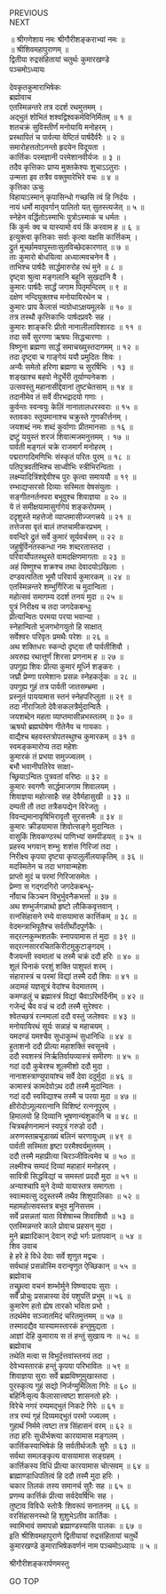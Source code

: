 PREVIOUS  
NEXT  
  
॥ श्रीगणेशाय नमः श्रीगौरीशङ्कराभ्यां नमः ॥  
॥ श्रीशिवमहापुराणम् ॥  
द्वितीया रुद्रसंहितायां चतुर्थः कुमारखण्डे  
पञ्चमोऽध्यायः  
  
देवकृतकुमाराभिषेकः  
ब्रह्मोवाच  
एतस्मिन्नन्तरे तत्र ददर्श रथमुत्तमम् ।  
अद्‌भुतं शोभितं शश्वद्विश्वकर्मविनिर्मितम् ॥ १ ॥  
शतचक्रं सुविस्तीर्णं मनोयायि मनोहरम् ।  
प्रस्थापितं च पार्वत्या वेष्टितं पार्षदैर्वरैः ॥ २ ॥  
समारोहत्ततोऽनन्तो हृदयेन विदूयता ।  
कार्त्तिकः परमज्ञानी परमेशानवीर्यजः ॥ ३ ॥  
तदैव कृत्तिकाः प्राप्य मुक्तकेश्यः शुचाऽऽतुराः ।  
उन्मत्ता इव तत्रैव वक्तुमारेभिरे वचः ॥ ४ ॥  
कृत्तिका ऊचुः  
विहायाऽस्मान् कृपासिन्धो गच्छसि त्वं हि निर्दयः ।  
नायं धर्मो मातृवर्गान् पालितो यत् सुतस्त्यजेत् ॥ ५ ॥  
स्नेहेन वर्द्धितोऽस्माभिः पुत्रोऽस्माकं च धर्मतः ।  
किं कुर्मः क्व च यास्यामो वयं किं करवाम ह ॥ ६ ॥  
इत्युक्त्वा कृत्तिकाः सर्वाः कृत्वा वक्षसि कार्त्तिकम् ।  
द्रुतं मूर्च्छामवापुस्ताःसुतविच्छेदकारणात् ॥ ७ ॥  
ताः कुमारो बोधयित्वा अध्यात्मवचनेन वै ।  
ताभिश्च पार्षदैः सार्द्धमारुरोह रथं मुने ॥ ८ ॥  
दृष्ट्वा श्रुत्वा मङ्गलानि बहूनि सुखदानि वै ।  
कुमारः पार्षदैः सार्द्धं जगाम पितृमन्दिरम् ॥ ९ ॥  
दक्षेण नन्दियुक्तश्च मनोयायिरथेन च ।  
कुमारः प्राप कैलासं न्यग्रोधाऽक्षयमूलके ॥ १० ॥  
तत्र तस्थौ कृत्तिकाभिः पार्षदप्रवरैः सह ।  
कुमारः शाङ्करिः प्रीतो नानालीलाविशारदः ॥ ११ ॥  
तदा सर्वे सुरगणा ऋषयः सिद्धचारणाः ।  
विष्णुना ब्रह्मणा सार्द्धं समाचख्युस्तदागमम् ॥ १२ ॥  
तदा दृष्ट्वा च गाङ्‌गेयं ययौ प्रमुदितः शिवः ।  
अन्यैः समेतो हरिणा ब्रह्मणा च सुरर्षिभिः । १३ ॥  
शङ्‌खाश्च बहवो नेदुर्भेरी तूर्याण्यनेकशः ।  
उत्सवस्तु महानासीद्देवानां तुष्टचेतसाम् ॥ १४ ॥  
तदानीमेव तं सर्वे वीरभद्रादयो गणाः ।  
कुर्वन्तः स्वन्वयुः केलिं नानातालधरस्वराः ॥ १५ ॥  
स्तावकाः स्तूयमानाश्च चक्रुस्ते गुणकीर्त्तनम् ।  
जयशब्दं नमः शब्दं कुर्वाणाः प्रीतमानसाः ॥ १६ ॥  
द्रष्टुं ययुस्तं शरजं शिवात्मजमनुत्तमम् । १७ ॥  
पार्वती मङ्गलं चक्रे राजमार्गं मनोहरम् ।  
पद्मरागादिमणिभिः संस्कृतं परितः पुरम् ॥ १८ ॥  
पतिपुत्रवतीभिश्च साध्वीभिः स्त्रीभिरन्विताः ।  
लक्ष्म्यादित्रिंशद्देवीश्च पुरः कृत्वा समाययौ ॥ १९ ॥  
रम्भाद्यप्सरसो दिव्याः सस्मिता वेषसंयुताः ।  
सङ्‌गीतनर्तनपरा बभूवुश्च शिवाज्ञया ॥ २० ॥  
ये तं समीक्षयामासुर्गागेयं शङ्करोपमम् ।  
ददृशुस्ते महत्तेजो व्याप्तमासीज्जगत्त्रये ॥ २१ ॥  
तत्तेजसा वृतं बालं तप्तचामीकरप्रभम् ।  
ववन्दिरे द्रुतं सर्वे कुमारं सूर्यवर्चसम् ॥ २२ ॥  
जहुर्षुर्विनतस्कन्धा नमः शब्दरतास्तदा ।  
परिवार्योपतस्थुस्ते वामदक्षिणमागताः ॥ २३ ॥  
अहं विष्णुश्च शक्रश्च तथा देवादयोऽखिलाः ।  
दण्डवत्पतिता भूमौ परिवार्य कुमारकम् ॥ २४ ॥  
एतस्मिन्नन्तरे शम्भुर्गिरिजा च मुदान्विता ।  
महोत्सवं समागम्य ददर्श तनयं मुदा ॥ २५ ॥  
पुत्रं निरीक्ष्य च तदा जगदेकबन्धुः  
प्रीत्यान्वितः परमया परया भवान्या ।  
स्नेहान्वितो भुजगभोगयुतो हि साक्षात्  
सर्वेश्वरः परिवृतः प्रमथैः परेशः ॥ २६ ॥  
अथ शक्तिधरः स्कन्दो दृष्ट्वा तौ पार्वतीशिवौ ।  
अवरुह्य रथात्तूर्णं शिरसा प्रणनाम ह ॥ २७ ॥  
उपगुह्य शिवः प्रीत्या कुमारं मूर्ध्नि शङ्करः ।  
जघ्रौ प्रेम्णा परमेशानः प्रसन्नः स्नेहकर्तृकः ॥ २८ ॥  
उपगुह्य गुहं तत्र पार्वती जातसम्भ्रमा ।  
प्रस्नुतं पाययामास स्तनं स्नेहपरिप्लुता ॥ २९ ॥  
तदा नीराजितो देवैःसकलत्रैर्मुदान्वितैः ।  
जयशब्देन महता व्याप्तमासीन्नभस्तलम् ॥ ३० ॥  
ऋषयो ब्रह्मघोषेण गीतेनैव च गायकाः ।  
वाद्यैश्च बहवस्तत्रोपतस्थुश्च कुमारकम् ॥ ३१ ॥  
स्वमङ्‌कमारोप्य तदा महेशः  
कुमारकं तं प्रभया समुज्ज्वलम् ।  
बभौ भवानीपतिरेव साक्षा-  
च्छ्रियाऽन्वितः पुत्रवतां वरिष्ठः ॥ ३२ ॥  
कुमारः स्वगणैः सार्द्धमाजगाम शिवालयम् ।  
शिवाज्ञया महोत्साहैः सह देवैर्महासुखी ॥ ३३ ॥  
दम्पती तौ तदा तत्रैकपद्येन विरेजतुः ।  
विवन्द्यमानावृषिभिरावृतौ सुरसत्तमैः ॥ ३४ ॥  
कुमारः क्रीडयामास शिवोत्सङ्‌गे मुदान्वितः ।  
वासुकिं शिवकण्ठस्थं पाणिभ्यां समपीडयत् ॥ ३५ ॥  
प्रहस्य भगवान् शम्भुः शशंस गिरिजां तदा ।  
निरीक्ष्य कृपया दृष्ट्या कृपालुर्लीलयाकृतिम् ॥ ३६ ॥  
मदस्मितेन च तदा भगवान्महेशः  
प्राप्तो मुदं च परमां गिरिजासमेतः ।  
प्रेम्णा स गद्‌गदगिरो जगदेकबन्धु-  
र्नोवाच किञ्चन विभुर्भुवनैकभर्त्ता ॥ ३७ ॥  
अथ शम्भुर्जगन्नाथो हृष्टो लौकिकवृत्तवान् ।  
रत्नसिंहासने रम्ये वासयामास कार्त्तिकम् ॥ ३८ ॥  
वेदमन्त्राभिपूतैश्च सर्वतीर्थोदपूर्णकैः ।  
सद्‌रत्नकुम्भशतकैः स्नापयामास तं मुदा ॥ ३९ ॥  
सद्‌रत्नसाररचितकिरीटमुकुटाङ्‌गदम् ।  
वैजयन्ती स्वमालां च तस्मै चक्रं ददौ हरिः ॥ ४० ॥  
शूलं पिनाकं परशुं शक्ति पाशुपतं शरम् ।  
संहारास्त्रं च परमां विद्यां तस्मै ददौ शिवः ॥ ४१ ॥  
अदामहं यज्ञसूत्रं वेदांश्च वेदमातरम् ।  
कमण्डलुं च ब्रह्मास्त्रं विद्यां चैवाऽरिमर्दिनीम् ॥ ४२ ॥  
गजेन्द्रं चैव वज्रं च ददौ तस्मै सुरेश्वरः ।  
श्वेतच्छत्रं रत्नमालां ददौ वस्तुं जलेश्वरः ॥ ४३ ॥  
मनोयायिरथं सूर्यः सन्नाहं च महाचयम् ।  
यमदण्डं यमश्चैव सुधाकुम्भं सुधानिधिः ॥ ४४ ॥  
हुताशनो ददौ प्रीत्या महाशक्तिं स्वसूनवे ।  
ददौ स्वशस्त्रं निर्ऋतिर्वायव्यास्त्रं समीरणः ॥ ४५ ॥  
गदां ददौ कुबेरश्च शूलमीशो ददौ मुदा ।  
नानाशस्त्राण्युपायांश्च सर्वे देवा ददुर्मुदा ॥ ४६ ॥  
कामास्त्रं कामदेवोऽथ ददौ तस्मै मुदान्वितः ।  
गदां ददौ स्वविद्याश्च तस्मै च परया मुदा ॥ ४७ ॥  
क्षीरोदोऽमूल्यरत्नानि विशिष्टं रत्ननूपुरम् ।  
हिमालयो हि दिव्यानि भूषणान्यंशुकानि च ॥ ४८ ॥  
चित्रबर्हणनामानं स्वपुत्रं गरुडो ददौ ।  
अरुणस्ताम्रचूडाख्यं बलिनं चरणायुधम् ॥ ४९ ॥  
पार्वती सस्मिता हृष्टा परमैश्वर्यमुत्तमम् ।  
ददौ तस्मै महाप्रीत्या चिरञ्जीवित्वमेव च ॥ ५० ॥  
लक्ष्मीश्च सम्पदं दिव्यां महाहारं मनोहरम् ।  
सावित्री सिद्धविद्यां च समस्तां प्रददौ मुदा ॥ ५१ ॥  
अन्याश्चापि मुने देव्यो यायास्तत्र समागताः ।  
स्वात्मवत्सु ददुस्तस्मै तथैव शिशुपालिकाः ॥ ५२ ॥  
महामहोत्सवस्तत्र बभूव मुनिसत्तम ।  
सर्वे प्रसन्नतां याता विशेषाच्च शिवाशिवौ ॥ ५३ ॥  
एतस्मिन्नन्तरे काले प्रोवाच प्रहसन् मुदा ।  
मुने ब्रह्मादिकान् देवान् रुद्रो भर्गः प्रतापवान् ॥ ५४ ॥  
शिव उवाच  
हे हरे हे विधे देवाः सर्वे शृणुत मद्वचः ।  
सर्वथाहं प्रसन्नोस्मि वरान्वृणुत ऐच्छिकान् ॥ ५५ ॥  
ब्रह्मोवाच  
तच्छ्रुत्वा वचनं शम्भोर्मुने विष्ण्वादयः सुराः ।  
सर्वे प्रोचुः प्रसन्नास्या देवं पशुपतिं प्रभुम् ॥ ५६ ॥  
कुमारेण हतो ह्येष तारको भविता प्रभो ।  
तदर्थमेव सञ्जातमिदं चरितमुत्तमम् ॥ ५७ ॥  
तस्मादद्यैव यास्यामस्तारकं हन्तुमुद्यता ।  
आज्ञां देहि कुमाराय स तं हन्तुं सुखाय नः ॥ ५८ ॥  
ब्रह्मोवाच  
तथेति मत्वा स विभुर्दत्तवांस्तनयं तदा ।  
देवेभ्यस्तारकं हन्तुं कृपया परिभावितः ॥ ५९ ॥  
शिवाज्ञया सुराः सर्वे ब्रह्मविष्णुमुखास्तदा ।  
पुरस्कृत्य गुहं सद्यो निर्जग्मुर्मिलिता गिरेः ॥ ६० ॥  
बहिर्निःसृत्य कैलासात्त्वष्टा शासनतो हरेः ।  
विरेचे नगरं रम्यमद्‌भुतं निकटे गिरेः ॥ ६१ ॥  
तत्र रम्यं गृहं दिव्यमद्‌भुतं परमो ज्ज्वलम् ।  
गुहार्थं निर्ममे त्वष्टा तत्र सिंहासनं वरम् ॥ ६२ ॥  
तदा हरिः सुधीर्भक्त्या कारयामास मङ्गलम् ।  
कार्त्तिकस्याभिषेकं हि सर्वतीर्थजलैः सुरैः ॥ ६३ ॥  
सर्वथा समलङ्‌कृत्य वासयामास सङ्‌ग्रहम् ।  
कार्त्तिकस्य विधिं प्रीत्या कारयामास चोत्सवम् ॥ ६४ ॥  
ब्राह्माण्डाधिपतित्वं हि ददौ तस्मै मुदा हरिः ।  
चकार तिलकं तस्य समानर्च सुरैः सह ॥ ६५ ॥  
प्रणम्य कार्त्तिकं प्रीत्या सर्वदेवर्षिभिः सह ।  
तुष्टाव विविधैः स्तोत्रैः शिवरूपं सनातनम् ॥ ६६ ॥  
वरसिंहासनस्थो हि शुशुभेऽतीव कार्तिकः ।  
स्वामिभावं समापन्नो ब्रह्माण्डस्यासि पालकः ॥ ६७ ॥  
इति श्रीशिवमहापुराणे द्वितीयायां रुद्रसंहितायां चतुर्थे  
कुमारखण्डे कुमाराभिषेकवर्णनं नाम पञ्चमोऽध्यायः ॥ ५ ॥  
  
  
श्रीगौरीशङ्करार्पणमस्तु  
  
GO TOP
